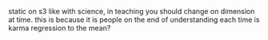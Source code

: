 static on s3
like with science, in teaching you should change on dimension at time. this is because it is people on the end of understanding each time
is karma regression to the mean?
